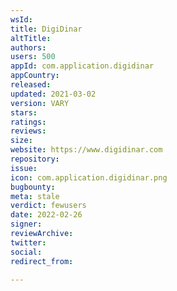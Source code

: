 ```yaml
---
wsId: 
title: DigiDinar
altTitle: 
authors: 
users: 500
appId: com.application.digidinar
appCountry: 
released: 
updated: 2021-03-02
version: VARY
stars: 
ratings: 
reviews: 
size: 
website: https://www.digidinar.com
repository: 
issue: 
icon: com.application.digidinar.png
bugbounty: 
meta: stale
verdict: fewusers
date: 2022-02-26
signer: 
reviewArchive: 
twitter: 
social: 
redirect_from: 

---
```


